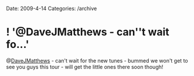 Date: 2009-4-14
Categories: /archive

# ! '@DaveJMatthews - can''t wait fo...'

@<a href="http://twitter.com/DaveJMatthews">DaveJMatthews</a> - can't wait for the new tunes - bummed we won't get to see you guys this tour - will get the little ones there soon though!
